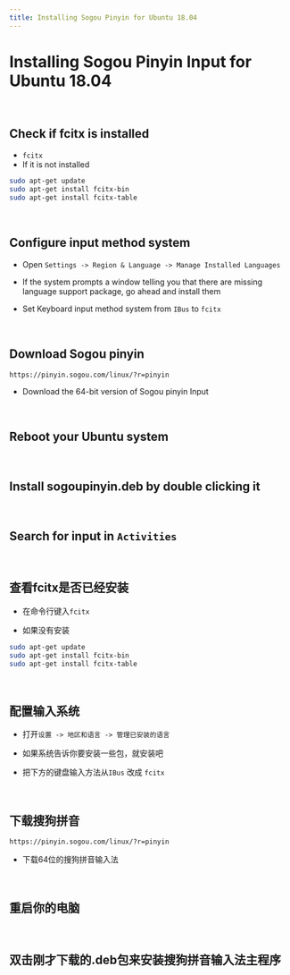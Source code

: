 ```yaml
---
title: Installing Sogou Pinyin for Ubuntu 18.04
---
```


Installing Sogou Pinyin Input for Ubuntu 18.04
======

<br>

Check if fcitx is installed
------

+ `fcitx`
+ If it is not installed
``` bash
sudo apt-get update
sudo apt-get install fcitx-bin
sudo apt-get install fcitx-table
```

<br>

Configure input method system
------

+ Open `Settings -> Region & Language -> Manage Installed Languages`

+ If the system prompts a window telling you that there are missing language support package, go ahead and install them

+ Set Keyboard input method system from `IBus` to `fcitx`

<br>

Download Sogou pinyin
------

``` link
https://pinyin.sogou.com/linux/?r=pinyin
```

+ Download the 64-bit version of Sogou pinyin Input

<br>

Reboot your Ubuntu system
------

<br>

Install sogoupinyin.deb by double clicking it
------

<br>

Search for input in `Activities`
------

<br>

查看fcitx是否已经安装
------

+ 在命令行键入`fcitx`

+ 如果没有安装
``` bash
sudo apt-get update
sudo apt-get install fcitx-bin
sudo apt-get install fcitx-table
```

<br>

配置输入系统
------

+ 打开`设置 -> 地区和语言 -> 管理已安装的语言`

+ 如果系统告诉你要安装一些包，就安装吧

+ 把下方的键盘输入方法从`IBus` 改成 `fcitx`

<br>

下载搜狗拼音
------

``` link
https://pinyin.sogou.com/linux/?r=pinyin
```

+ 下载64位的搜狗拼音输入法

<br>

重启你的电脑
------

<br>

双击刚才下载的.deb包来安装搜狗拼音输入法主程序
------
